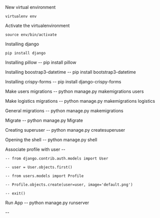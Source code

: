 New virtual environment 

`virtualenv env`

Activate the virtualenvironment 

`source env/bin/activate`

Installing django 

`pip install django`

Installing pillow -- pip install pillow

Installing boostrap3-datetime -- pip install bootstrap3-datetime

Installing crispy-forms -- pip install django-crispy-forms

Make users migrations -- python manage.py makemigrations users

Make logistics migrations -- python manage.py makemigrations logistics

General migrations -- python manage.py makemigrations

Migrate -- python manage.py Migrate

Creating superuser -- python manage.py createsuperuser

Opening the shell -- python manage.py shell

Associate profile with user -- 

    -- from django.contrib.auth.models import User
    
    -- user = User.objects.first()
    
    -- from users.models import Profile
    
    -- Profile.objects.create(user=user, image='default.png')
    
    -- exit()
    
    
Run App -- python manage.py runserver

--

